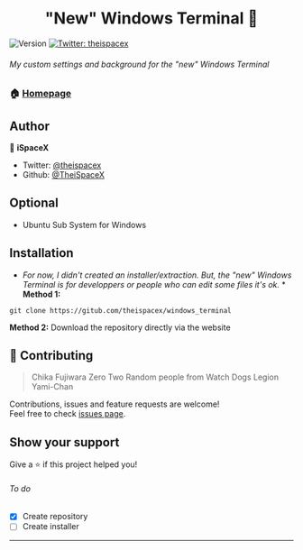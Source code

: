 <h1 align="center">"New" Windows Terminal 👋</h1>
<p>
  <img alt="Version" src="https://img.shields.io/badge/version-1.0-blue.svg?cacheSeconds=2592000" />
  <a href="https://twitter.com/theispacex" target="_blank">
    <img alt="Twitter: theispacex" src="https://img.shields.io/twitter/follow/theispacex.svg?style=social" />
  </a>
</p>

###### My custom settings and background for the "new" Windows Terminal

### 🏠 [Homepage](https://github.com/TheiSpaceX/windows_terminal)

## Author

👤 **iSpaceX**

* Twitter: [@theispacex](https://twitter.com/theispacex)
* Github: [@TheiSpaceX](https://github.com/TheiSpaceX)

## Optional
- Ubuntu Sub System for Windows
## Installation
* *For now, I didn't created an installer/extraction. But, the "new" Windows Terminal is for developpers or people who can edit some files it's ok.* *
**Method 1:** 
```
git clone https://gitub.com/theispacex/windows_terminal
```
**Method 2:**
Download the repository directly via the website
## 🤝 Contributing
> Chika Fujiwara
> Zero Two
> Random people from Watch Dogs Legion
> Yami-Chan

Contributions, issues and feature requests are welcome!<br />Feel free to check [issues page](https://github.com/TheiSpaceX/windows_terminal/issues). 

## Show your support

Give a ⭐️ if this project helped you!

###### To do
- [x] Create repository
- [ ] Create installer

***
